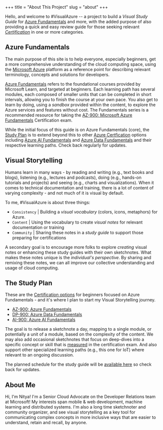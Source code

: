 +++
title = "About This Project"
slug = "about"
+++


Hello, and welcome to #VisualAzure -- a project to build a _Visual Study Guide_ for [Azure Fundamentals](https://docs.microsoft.com/en-us/learn/paths/az-900-describe-cloud-concepts/) and more, with the added purpose of also providing a quick and easy review guide for those seeking relevant _[Certification](https://www.microsoft.com/learning/exam-AZ-900.aspx)_ in one or more categories. 

## Azure Fundamentals

The main purpose of this site is to help everyone, especially beginners, get a more comprehensive understanding of the cloud computing space, using the [Microsoft Azure](https://azure.microsoft.com) platform as a reference point for describing relevant terminology, concepts and solutions for developers. 

[Azure Fundamentals](https://docs.microsoft.com/en-us/learn/paths/az-900-describe-cloud-concepts/) refers to the foundational courses provided by Microsoft Learn, and targeted at beginners. Each learning path has several modules, each composed of smaller units that can be completed in short intervals, allowing you to finish the course at your own pace. You also get to learn by doing, using a _sandbox_ provided within the content, to explore the Azure services and features without cost. The Fundamentals series is a recommended resource for taking the [AZ-900: Microsoft Azure Fundamentals](https://www.microsoft.com/learning/exam-AZ-900.aspx) Certification exam.

While the initial focus of this guide is on Azure Fundamentals (core), the [Study Plan](http://localhost:1313/visual-azure/guide/) is to extend beyond this to other [Azure Certfication](https://docs.microsoft.com/en-us/learn/certifications/browse/?resource_type=certification&type=fundamentals&products=azure) options including [Azure AI Fundamentals](https://docs.microsoft.com/en-us/learn/certifications/azure-ai-fundamentals) and [Azure Data Fundamentals](https://docs.microsoft.com/en-us/learn/certifications/azure-data-fundamentals) and their respective learning paths. Check back regularly for updates.

## Visual Storytelling

Humans learn in many ways - by reading and writing (e.g., text books and blogs), listening (e.g., lectures and podcasts), doing (e.g., hands-on tutorials and projects) and seeing (e.g., charts and visualizations). When it comes to technical documentation and training, there is a lot of content of varying complexity - and not much of it is visual by default.

To me, #VisualAzure is about three things:
 * `Consistency` | Building a _visual vocabulary_ (colors, icons, metaphors) for Azure.
 * `Content` | Using the vocabulary to create _visual notes_ for relevant documentation or training
 * `Community` | Sharing these notes in a _study guide_ to support those preparing for certifications

 A secondary goal is to encourage more folks to explore _creating_ visual notes or enhancing these study guides with their own sketchnotes. What makes these notes unique is the _individual's perspective_. By sharing and remixing these notes, we can all improve our collective understanding and usage of cloud computing.


## The Study Plan

 These are the [Certification options](https://docs.microsoft.com/en-us/learn/certifications/browse/?type=fundamentals&levels=beginner&products=azure&WT.mc_id=mobile-0000-ninarasi) for beginners focused on Azure Fundamentals - and it's where I plan to start my Visual Storytelling journey.

 * [AZ-900: Azure Fundamentals](https://docs.microsoft.com/learn/certifications/azure-fundamentals?WT.mc_id=mobile-0000-ninarasi)
 * [DP-900: Azure Data Fundamentals](https://docs.microsoft.com/learn/certifications/azure-data-fundamentals?WT.mc_id=mobile-0000-ninarasi)
 * [AI-900: Azure AI Fundamentals](https://docs.microsoft.com/learn/certifications/azure-ai-fundamentals?WT.mc_id=mobile-0000-ninarasi)

The goal is to release a sketchnote a day, mapping to a single module, or potentially a unit of a module, based on the complexity of the content. We may also add occasional sketchnotes that focus on deep-dives into a specific concept or skill that is [measured](https://query.prod.cms.rt.microsoft.com/cms/api/am/binary/RE4wsKZ) in the certification exam. And also support other specialized learning paths (e.g., this one for IoT) where relevant to an ongoing discussion. 

The planned schedule for the study guide will be [available here](http://localhost:1313/visual-azure/guide/) so check back for updates.

## About Me

Hi, I'm Nitya! I'm a Senior Cloud Advocate on the Developer Relations team at Microsoft! My interests span mobile & web development, machine learning and distributed systems. I'm also a long time sketchnoter and community organizer, and see visual storytelling as a key tool for communicating complex concepts in more inclusive ways that are easier to understand, retain and recall, by anyone.


